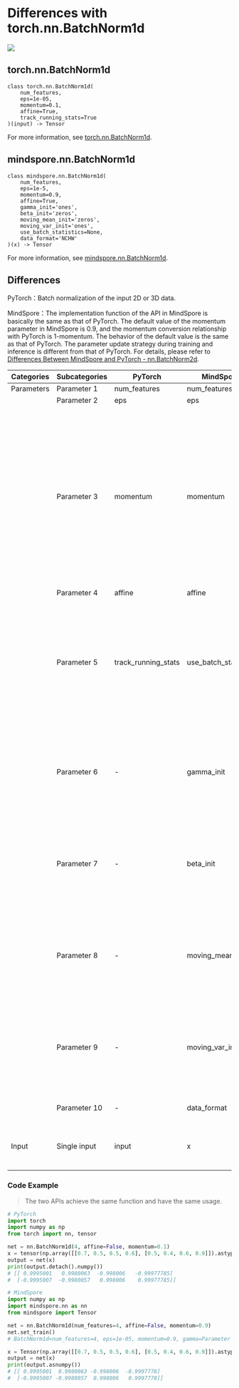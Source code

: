 # Differences with torch.nn.BatchNorm1d

<a href="https://gitee.com/mindspore/docs/blob/master/docs/mindspore/source_en/note/api_mapping/pytorch_diff/BatchNorm1d.md" target="_blank"><img src="https://mindspore-website.obs.cn-north-4.myhuaweicloud.com/website-images/master/resource/_static/logo_source_en.png"></a>

## torch.nn.BatchNorm1d

```text
class torch.nn.BatchNorm1d(
    num_features,
    eps=1e-05,
    momentum=0.1,
    affine=True,
    track_running_stats=True
)(input) -> Tensor
```

For more information, see [torch.nn.BatchNorm1d](https://pytorch.org/docs/1.8.1/generated/torch.nn.BatchNorm1d.html).

## mindspore.nn.BatchNorm1d

```text
class mindspore.nn.BatchNorm1d(
    num_features,
    eps=1e-5,
    momentum=0.9,
    affine=True,
    gamma_init='ones',
    beta_init='zeros',
    moving_mean_init='zeros',
    moving_var_init='ones',
    use_batch_statistics=None,
    data_format='NCHW'
)(x) -> Tensor
```

For more information, see [mindspore.nn.BatchNorm1d](https://mindspore.cn/docs/en/master/api_python/nn/mindspore.nn.BatchNorm1d.html).

## Differences

PyTorch：Batch normalization of the input 2D or 3D data.

MindSpore：The implementation function of the API in MindSpore is basically the same as that of PyTorch. The default value of the momentum parameter in MindSpore is 0.9, and the momentum conversion relationship with PyTorch is 1-momentum. The behavior of the default value is the same as that of PyTorch. The parameter update strategy during training and inference is different from that of PyTorch. For details, please refer to [Differences Between MindSpore and PyTorch - nn.BatchNorm2d](https://www.mindspore.cn/docs/en/master/migration_guide/typical_api_comparision.html#nn-batchnorm2d).

| Categories | Subcategories   | PyTorch             | MindSpore            | Differences                                                         |
| ---- | ------ | ------------------- | -------------------- | ------------------------------------------------------------ |
| Parameters | Parameter 1  | num_features        | num_features         | -                                                            |
|      | Parameter 2  | eps                 | eps                  | -                                                            |
|      | Parameter 3  | momentum            | momentum             | The function is the same, but the default value in PyTorch is 0.1, and in MindSpore is 0.9. The conversion relationship with PyTorch's momentum is 1-momentum, and the default value behavior is the same as PyTorch         |
|      | Parameter 4  | affine              | affine               | -                                                            |
|      | Parameter 5  | track_running_stats              | use_batch_statistics |    The function is the same, and different values correspond to different default methods. For details, please refer to [Typical differences with PyTorch - BatchNorm](https://www.mindspore.cn/docs/en/master/migration_guide/typical_api_comparision.html#nn-batchnorm2d)      |
|      | Parameter 6  | -                   | gamma_init           |    PyTorch does not have this parameter, while MindSpore can initialize the value of the parameter gamma    |
|      | Parameter 7  | -                   | beta_init            |    PyTorch does not have this parameter, while MindSpore can initialize the value of the parameter beta     |
|      | Parameter 8  | -                   | moving_mean_init     |    PyTorch does not have this parameter, while MindSpore can initialize the value of the parameter moving_mean   |
|      | Parameter 9  | -                   | moving_var_init      |    PyTorch does not have this parameter, while MindSpore can initialize the value of the parameter moving_var     |
|      | Parameter 10  | -                   | data_format      |    PyTorch does not have this parameter    |
| Input | Single input | input    | x     | Same function, different parameter names  |

### Code Example

> The two APIs achieve the same function and have the same usage.

```python
# PyTorch
import torch
import numpy as np
from torch import nn, tensor

net = nn.BatchNorm1d(4, affine=False, momentum=0.1)
x = tensor(np.array([[0.7, 0.5, 0.5, 0.6], [0.5, 0.4, 0.6, 0.9]]).astype(np.float32))
output = net(x)
print(output.detach().numpy())
# [[ 0.9995001   0.9980063  -0.998006   -0.99977785]
#  [-0.9995007  -0.9980057   0.998006    0.99977785]]

# MindSpore
import numpy as np
import mindspore.nn as nn
from mindspore import Tensor

net = nn.BatchNorm1d(num_features=4, affine=False, momentum=0.9)
net.set_train()
# BatchNorm1d<num_features=4, eps=1e-05, momentum=0.9, gamma=Parameter (name=gamma, shape=(4,), dtype=Float32, requires_grad=False), beta=Parameter (name=beta, shape=(4,), dtype=Float32, requires_grad=False), moving_mean=Parameter (name=mean, shape=(4,), dtype=Float32, requires_grad=False), moving_variance=Parameter (name=variance, shape=(4,), dtype=Float32, requires_grad=False)>

x = Tensor(np.array([[0.7, 0.5, 0.5, 0.6], [0.5, 0.4, 0.6, 0.9]]).astype(np.float32))
output = net(x)
print(output.asnumpy())
# [[ 0.9995001  0.9980063 -0.998006  -0.9997778]
#  [-0.9995007 -0.9980057  0.998006   0.9997778]]
```
